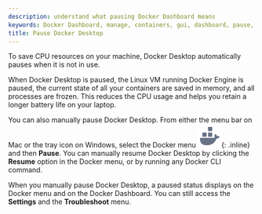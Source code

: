 ```yaml
---
description: understand what pausing Docker Dashboard means
keywords: Docker Dashboard, manage, containers, gui, dashboard, pause, user manual
title: Pause Docker Desktop
---
```


To save CPU resources on your machine, Docker Desktop automatically pauses when it is not in use. 

When Docker Desktop is paused, the Linux VM running Docker Engine is paused, the current state of all your containers are saved in memory, and all processes are frozen. This reduces the CPU usage and helps you retain a longer battery life on your laptop. 

You can also manually pause Docker Desktop. From either the menu bar on Mac or the tray icon on Windows, select the Docker menu ![whale menu](../images/whale-x.svg){: .inline} and then **Pause**. You can manually resume Docker Desktop by clicking the **Resume** option in the Docker menu, or by running any Docker CLI command.

When you manually pause Docker Desktop, a paused status displays on the Docker menu and on the Docker Dashboard. You can still access the **Settings** and the **Troubleshoot** menu.
